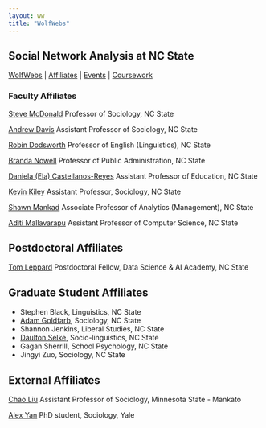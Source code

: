 ```yaml
---
layout: ww
title: "WolfWebs"
---
```


## Social Network Analysis at NC State

[WolfWebs](/WolfWebs/) | [Affiliates](/WolfWebs/affiliates.html) | [Events](/WolfWebs/events.html) | [Coursework](/WolfWebs/coursework.html) 

### Faculty Affiliates

[Steve McDonald](https://chass.ncsu.edu/people/sjmcdona/)
Professor of Sociology, NC State

[Andrew Davis](https://chass.ncsu.edu/people/apdavis5/)
Assistant Professor of Sociology, NC State

[Robin Dodsworth](https://chass.ncsu.edu/people/rmdodswo/)
Professor of English (Linguistics), NC State

[Branda Nowell](https://chass.ncsu.edu/people/blnowell/)
Professor of Public Administration, NC State

[Daniela (Ela) Castellanos-Reyes](https://ced.ncsu.edu/people/dcastel2/)
Assistant Professor of Education, NC State

[Kevin Kiley](https://chass.ncsu.edu/people/kkiley/)
Assistant Professor, Sociology, NC State

[Shawn Mankad](https://poole.ncsu.edu/people/shawn-mankad/)
Associate Professor of Analytics (Management), NC State

[Aditi Mallavarapu](https://www.csc.ncsu.edu/people/amallav)
Assistant Professor of Computer Science, NC State


## Postdoctoral Affiliates 
[Tom Leppard](https://tom-r-leppard.github.io/)
Postdoctoral Fellow, Data Science & AI Academy, NC State

## Graduate Student Affiliates
 - Stephen Black, Linguistics, NC State
 - [Adam Goldfarb](https://chass.ncsu.edu/people/ajgoldfa/), Sociology, NC State
 - Shannon Jenkins, Liberal Studies, NC State
 - [Daulton Selke](https://chass.ncsu.edu/people/djselke/), Socio-linguistics, NC State
 - Gagan Sherrill, School Psychology, NC State
 - Jingyi Zuo, Sociology, NC State

## External Affiliates
[Chao Liu](https://hss.mnsu.edu/academic-programs/nonprofit-leadership/faculty-and-staff/chao-liu/)
Assistant Professor of Sociology, Minnesota State - Mankato

[Alex Yan](https://sociology.yale.edu/people/alex-yan)
PhD student, Sociology, Yale 
